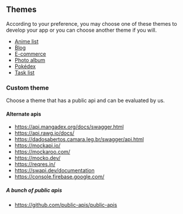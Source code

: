 ## Themes

According to your preference, you may choose one of these themes to develop your app or you can choose another theme if you will.

* [Anime list](./anime_list/README.md)
* [Blog](./blog/README.md)
* [E-commerce](./e_commerce/README.md)
* [Photo album](./photo_album/README.md)
* [Pokédex](./pokedex/README.md)
* [Task list](./task_list/README.md)

### Custom theme

Choose a theme that has a public api and can be evaluated by us.

#### Alternate apis
* https://api.mangadex.org/docs/swagger.html
* https://api.rawg.io/docs/
* https://dadosabertos.camara.leg.br/swagger/api.html
* https://mockapi.io/
* https://mockaroo.com/
* https://mocko.dev/
* https://reqres.in/
* https://swapi.dev/documentation
* https://console.firebase.google.com/

##### A bunch of public apis
* https://github.com/public-apis/public-apis